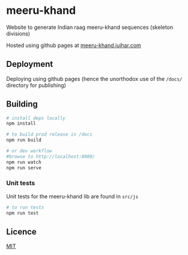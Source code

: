 # meeru-khand
Website to generate Indian raag meeru-khand sequences (skeleton divisions) 

Hosted using github pages at [meeru-khand.jujhar.com](https://meeru-khand.jujhar.com)

## Deployment

Deploying using github pages (hence the unorthodox use of the `/docs/` directory for publishing)

## Building

```bash
# install deps locally
npm install

# to build prod release in /docs
npm run build

# or dev workflow
#browse to http://localhost:8080/
npm run watch
npm run serve
```

### Unit tests

Unit tests for the meeru-khand lib are found in `src/js`

```bash
# to run tests
npm run test
```

## Licence

[MIT](LICENSE)